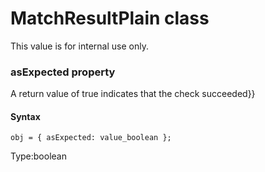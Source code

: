 # MatchResultPlain class
This value is for internal use only.


 
 ### asExpected property
A return value of true indicates that the check succeeded}}

#### Syntax 
 ``` 
obj = { asExpected: value_boolean };
 ``` 
 
 Type:boolean
